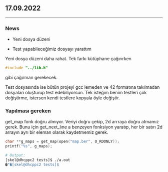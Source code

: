 ## 17.09.2022

---

### **News**

- Yeni dosya düzeni

- Test yapabileceğimiz dosyayı yarattım

Yeni dosya düzeni daha rahat. Tek farkı kütüphane çağırırken

```C
#include "../lib.h"
```

gibi çağırman gerekecek.

Test dosyasında ise bütün projeyi gcc lemeden ve 42 formatına takılmadan dosyaları oluşturup test edebiliyorsun. Tek isteğım benim testleri çok değiştirme, istersen kendi testlere kopyala öyle değiştir.
  
### **Yapılması gereken**

get_map fonk doğru almıyor. Veriyi doğru çekip, 2d arrraya doğru atmamız gerek. Bunu için get_next_lıne a benzeyen fonksiyon yaratıp, her bir satırı 2d arrayın ayrı bir eleman olarak kaydetmemiz gerek.

```C
char **g_maps = get_map(open("map.ber", O_RDONLY));
printf("%s", g_maps);
```


```bash
# Output:
[skel@dhcppc2 tests]$ ./a.out 
�"�[skel@dhcppc2 tests]$
```
